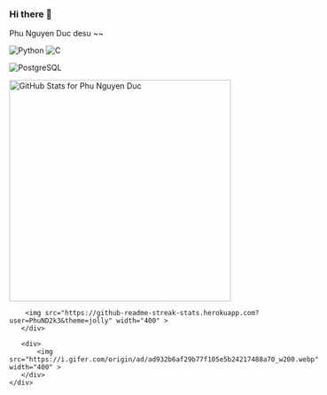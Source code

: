 ### Hi there 👋

Phu Nguyen Duc desu ~~


![Python](https://img.shields.io/badge/-Python-yellow?style=for-the-badge)
![C](https://img.shields.io/badge/-C-blue?style=for-the-badge)

![PostgreSQL](https://img.shields.io/badge/-PostgreSQL-007acc?style=for-the-badge)

<div style="display: flex;">
       <div style="display: flex; flex-direction: column;">
              <img src="https://github-readme-stats.vercel.app/api?username=PhuND2k3&show_icons=true&include_all_commits=true&count_private=true&theme=jolly&layout=compact"      alt="GitHub Stats for Phu Nguyen Duc" width="400" >
        
        <img src="https://github-readme-streak-stats.herokuapp.com?user=PhuND2k3&theme=jolly" width="400" >
       </div>
        
       <div>
           <img src="https://i.gifer.com/origin/ad/ad932b6af29b77f105e5b24217488a70_w200.webp" width="400" >
       </div>
    </div>
